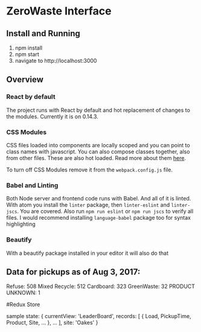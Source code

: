 # ZeroWaste Interface
## Install and Running

1. npm install
2. npm start
3. navigate to http://localhost:3000


## Overview

### React by default
The project runs with React by default and hot replacement of changes to the modules. Currently it is on 0.14.3.

### CSS Modules
CSS files loaded into components are locally scoped and you can point to class names with javascript. You can also compose classes together, also from other files. These are also hot loaded. Read more about them [here](http://glenmaddern.com/articles/css-modules).

To turn off CSS Modules remove it from the `webpack.config.js` file.

### Babel and Linting
Both Node server and frontend code runs with Babel. And all of it is linted. With atom you install the `linter` package, then `linter-eslint` and `linter-jscs`. You are covered. Also run `npm run eslint` or `npm run jscs` to verify all files. I would recommend installing `language-babel` package too for syntax highlighting

### Beautify
With a beautify package installed in your editor it will also do that


## Data for pickups as of Aug 3, 2017:
  Refuse:  508
  Mixed Recycle:  512
  Cardboard:  323
  GreenWaste:  32
  PRODUCT  UNKNOWN:  1


#Redux Store

sample state:
  {
    currentView: 'LeaderBoard',
    records: [
      { Load,
        PickupTime,
        Product,
        Site,
        ...
      },
      ...
    ],
    site: 'Oakes'
  }
